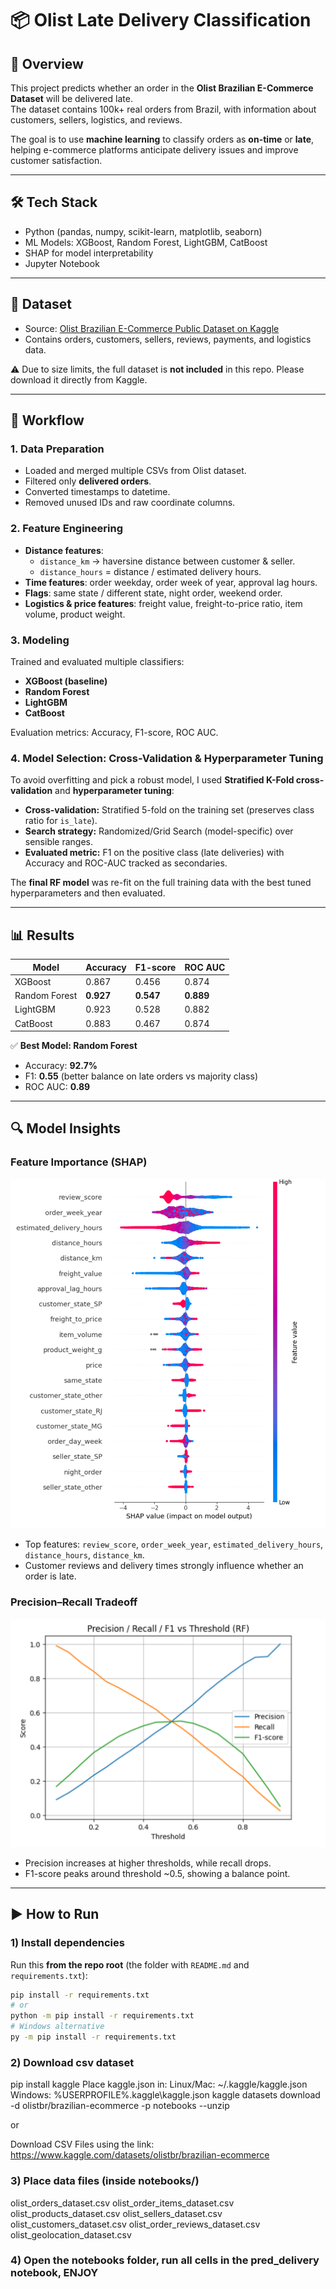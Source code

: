 # 📦 Olist Late Delivery Classification  

## 📌 Overview  
This project predicts whether an order in the **Olist Brazilian E-Commerce Dataset** will be delivered late.  
The dataset contains 100k+ real orders from Brazil, with information about customers, sellers, logistics, and reviews.  

The goal is to use **machine learning** to classify orders as **on-time** or **late**, helping e-commerce platforms anticipate delivery issues and improve customer satisfaction.  

---

## 🛠️ Tech Stack  
- Python (pandas, numpy, scikit-learn, matplotlib, seaborn)  
- ML Models: XGBoost, Random Forest, LightGBM, CatBoost  
- SHAP for model interpretability  
- Jupyter Notebook  

---

## 📂 Dataset  
- Source: [Olist Brazilian E-Commerce Public Dataset on Kaggle](https://www.kaggle.com/datasets/olistbr/brazilian-ecommerce)  
- Contains orders, customers, sellers, reviews, payments, and logistics data.  

⚠️ Due to size limits, the full dataset is **not included** in this repo. Please download it directly from Kaggle.

---

## 🚀 Workflow  

### 1. Data Preparation  
- Loaded and merged multiple CSVs from Olist dataset.  
- Filtered only **delivered orders**.  
- Converted timestamps to datetime.  
- Removed unused IDs and raw coordinate columns.  

### 2. Feature Engineering  
- **Distance features**:  
  - `distance_km` → haversine distance between customer & seller.  
  - `distance_hours` = distance / estimated delivery hours.  
- **Time features**: order weekday, order week of year, approval lag hours.  
- **Flags**: same state / different state, night order, weekend order.  
- **Logistics & price features**: freight value, freight-to-price ratio, item volume, product weight.  

### 3. Modeling  
Trained and evaluated multiple classifiers:  
- **XGBoost (baseline)**  
- **Random Forest**  
- **LightGBM**  
- **CatBoost**

Evaluation metrics: Accuracy, F1-score, ROC AUC.  

### 4. Model Selection: Cross-Validation & Hyperparameter Tuning
To avoid overfitting and pick a robust model, I used **Stratified K-Fold cross-validation** and **hyperparameter tuning**:

- **Cross-validation:** Stratified 5-fold on the training set (preserves class ratio for `is_late`).
- **Search strategy:** Randomized/Grid Search (model-specific) over sensible ranges.
- **Evaluated metric:** F1 on the positive class (late deliveries) with Accuracy and ROC-AUC tracked as secondaries.

The **final RF model** was re-fit on the full training data with the best tuned hyperparameters and then evaluated.

---

## 📊 Results  

| Model        | Accuracy | F1-score | ROC AUC |
|--------------|----------|----------|---------|
| XGBoost      | 0.867    | 0.456    | 0.874   |
| Random Forest| **0.927**| **0.547**| **0.889** |
| LightGBM     | 0.923    | 0.528    | 0.882   |
| CatBoost     | 0.883    | 0.467    | 0.874   |

✅ **Best Model: Random Forest**  
- Accuracy: **92.7%**  
- F1: **0.55** (better balance on late orders vs majority class)  
- ROC AUC: **0.89**  

---

## 🔍 Model Insights  

### Feature Importance (SHAP)  
![SHAP feature importance](results/shap_summary.png)  

- Top features: `review_score`, `order_week_year`, `estimated_delivery_hours`, `distance_hours`, `distance_km`.  
- Customer reviews and delivery times strongly influence whether an order is late.  

### Precision–Recall Tradeoff  
![Precision Recall Threshold](results/precision_recall.png)  

- Precision increases at higher thresholds, while recall drops.  
- F1-score peaks around threshold ~0.5, showing a balance point.  

---

## ▶️ How to Run  

### 1) Install dependencies  
Run this **from the repo root** (the folder with `README.md` and `requirements.txt`):
```bash
pip install -r requirements.txt
# or
python -m pip install -r requirements.txt
# Windows alternative
py -m pip install -r requirements.txt
```
### 2) Download csv dataset
pip install kaggle
Place kaggle.json in:
Linux/Mac: ~/.kaggle/kaggle.json
Windows:   %USERPROFILE%\.kaggle\kaggle.json
kaggle datasets download -d olistbr/brazilian-ecommerce -p notebooks --unzip

or

Download CSV Files using the link: https://www.kaggle.com/datasets/olistbr/brazilian-ecommerce

### 3) Place data files (inside notebooks/)
olist_orders_dataset.csv
olist_order_items_dataset.csv
olist_products_dataset.csv
olist_sellers_dataset.csv
olist_customers_dataset.csv
olist_order_reviews_dataset.csv
olist_geolocation_dataset.csv

### 4) Open the notebooks folder, run all cells in the pred_delivery notebook, ENJOY

